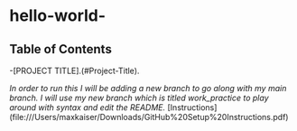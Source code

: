 # hello-world-

## Table of Contents
-[PROJECT TITLE].(#Project-Title).


*In order to run this I will be adding a new branch to go along with my main branch. I will use my new branch which is titled work_practice to play around with syntax and edit the README.*
[Instructions] (file:///Users/maxkaiser/Downloads/GitHub%20Setup%20Instructions.pdf)
